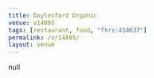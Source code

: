 ```yaml
---
title: Daylesford Organic
venue: v14805
tags: [restaurant, food, "fhrs:414637"]
permalink: /v/14805/
layout: venue
---
```

null